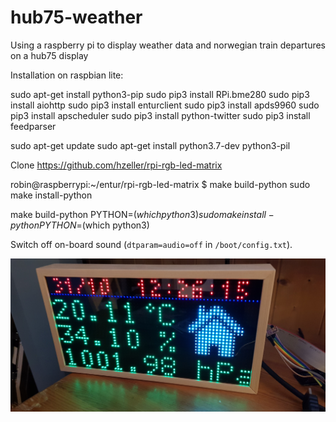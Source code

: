 # hub75-weather
Using a raspberry pi to display weather data and norwegian train departures on a hub75 display

Installation on raspbian lite:

sudo apt-get install python3-pip
sudo pip3 install RPi.bme280
sudo pip3 install aiohttp
sudo pip3 install enturclient
sudo pip3 install apds9960
sudo pip3 install apscheduler
sudo pip3 install python-twitter
sudo pip3 install feedparser

sudo apt-get update
sudo apt-get install python3.7-dev python3-pil

Clone https://github.com/hzeller/rpi-rgb-led-matrix

robin@raspberrypi:~/entur/rpi-rgb-led-matrix $ make build-python
sudo make install-python

make build-python PYTHON=$(which python3)
sudo make install-python PYTHON=$(which python3)

Switch off on-board sound (`dtparam=audio=off` in `/boot/config.txt`).

![](./20191031_132618.jpg)
